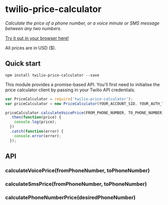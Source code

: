 # twilio-price-calculator
*Calculate the price of a phone number, or a voice minute or SMS message between any two numbers.*

[Try it out in your browser here!](https://tonicdev.com/npm/twilio-price-calculator)

All prices are in USD ($).

## Quick start

```
npm install twilio-price-calculator --save
```

This module provides a promise-based API. You'll first need to initialise the price calculator client by passing in your Twilio API credentials.

```javascript
var PriceCalculator = require('twilio-price-calculator');
var priceCalculator = new PriceCalculator(YOUR_ACCOUNT_SID, YOUR_AUTH_TOKEN);

priceCalculator.calculateVoicePrice(FROM_PHONE_NUMBER, TO_PHONE_NUMBER)
  .then(function(price) {
    console.log(price);
  })
  .catch(function(error) {
    console.error(error);
  });

```

## API

### calculateVoicePrice(fromPhoneNumber, toPhoneNumber)

### calculateSmsPrice(fromPhoneNumber, toPhoneNumber)

### calculatePhoneNumberPrice(desiredPhoneNumber)
